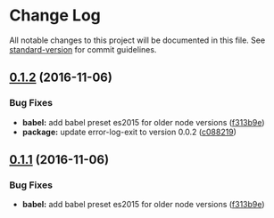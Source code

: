 # Change Log

All notable changes to this project will be documented in this file. See [standard-version](https://github.com/conventional-changelog/standard-version) for commit guidelines.

<a name="0.1.2"></a>
## [0.1.2](https://github.com/ellerbrock/get-app-dir/compare/v0.1.1...v0.1.2) (2016-11-06)


### Bug Fixes

* **babel:** add babel preset es2015 for older node versions ([f313b9e](https://github.com/ellerbrock/get-app-dir/commit/f313b9e))
* **package:** update error-log-exit to version 0.0.2 ([c088219](https://github.com/ellerbrock/get-app-dir/commit/c088219))



<a name="0.1.1"></a>
## [0.1.1](https://github.com/ellerbrock/get-app-dir/compare/v0.1.1...v0.1.1) (2016-11-06)


### Bug Fixes

* **babel:** add babel preset es2015 for older node versions ([f313b9e](https://github.com/ellerbrock/get-app-dir/commit/f313b9e))
